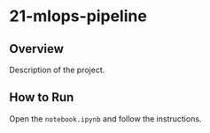 # 21-mlops-pipeline
## Overview
Description of the project.
## How to Run
Open the `notebook.ipynb` and follow the instructions.
